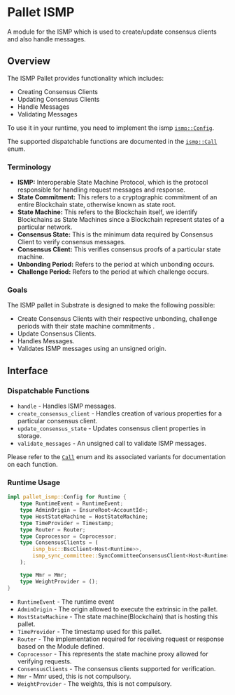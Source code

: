 # Pallet ISMP

A module for the ISMP which is used to create/update consensus clients and also handle messages.


## Overview

The ISMP Pallet provides functionality which includes:

* Creating Consensus Clients
* Updating Consensus Clients
* Handle Messages
* Validating Messages

To use it in your runtime, you need to implement the ismp
[`ismp::Config`](https://docs.rs/pallet-ismp/latest/pallet_ismp/pallet/trait.Config.html).

The supported dispatchable functions are documented in the
[`ismp::Call`](https://docs.rs/pallet-ismp/latest/pallet_ismp/pallet/enum.Call.html) enum.


### Terminology

* **ISMP:** Interoperable State Machine Protocol, which is the protocol responsible for handling request messages and response.
* **State Commitment:** This refers to a cryptographic commitment of an entire Blockchain state, otherwise known as state root.
* **State Machine:** This refers to the Blockchain itself, we identify Blockchains as State Machines since a Blockchain represent states of a particular network.
* **Consensus State:** This is the minimum data required by Consensus Client to verify consensus messages.
* **Consensus Client:** This verifies consensus proofs of a particular state machine.
* **Unbonding Period:** Refers to the period at which unbonding occurs.
* **Challenge Period:** Refers to the period at which challenge occurs.

### Goals

The ISMP pallet in Substrate is designed to make the following possible:

* Create Consensus Clients with their respective unbonding, challenge periods with their state machine commitments .
* Update Consensus Clients.
* Handles Messages.
* Validates ISMP messages using an unsigned origin.

## Interface

### Dispatchable Functions

* `handle` - Handles ISMP messages.
* `create_consensus_client` - Handles creation of various properties for a particular consensus client.
* `update_consensus_state` - Updates consensus client properties in storage.
* `validate_messages` - An unsigned call to validate ISMP messages.

Please refer to the [`Call`](https://docs.rs/pallet-ismp/latest/pallet_ismp/enum.Call.html) enum and its associated
variants for documentation on each function.

### Runtime Usage

```rust
impl pallet_ismp::Config for Runtime {
    type RuntimeEvent = RuntimeEvent;
    type AdminOrigin = EnsureRoot<AccountId>;
    type HostStateMachine = HostStateMachine;
    type TimeProvider = Timestamp;
    type Router = Router;
    type Coprocessor = Coprocessor;
    type ConsensusClients = (
        ismp_bsc::BscClient<Host<Runtime>>,
        ismp_sync_committee::SyncCommitteeConsensusClient<Host<Runtime>, Mainnet>,
    );

    type Mmr = Mmr;
    type WeightProvider = ();
}
```


* `RuntimeEvent` -  The runtime event
* `AdminOrigin` -  The origin allowed to execute the extrinsic in the pallet.
* `HostStateMachine` -  The state machine(Blockchain) that is hosting this pallet.
* `TimeProvider` -  The timestamp used for this pallet.
* `Router` -  The implementation required for receiving request or response based on the Module defined.
* `Coprocessor` -  This represents the state machine proxy allowed for verifying requests.
* `ConsensusClients` -  The consensus clients supported for verification.
* `Mmr` -  Mmr used, this is not compulsory.
* `WeightProvider` -  The weights, this is not compulsory.

